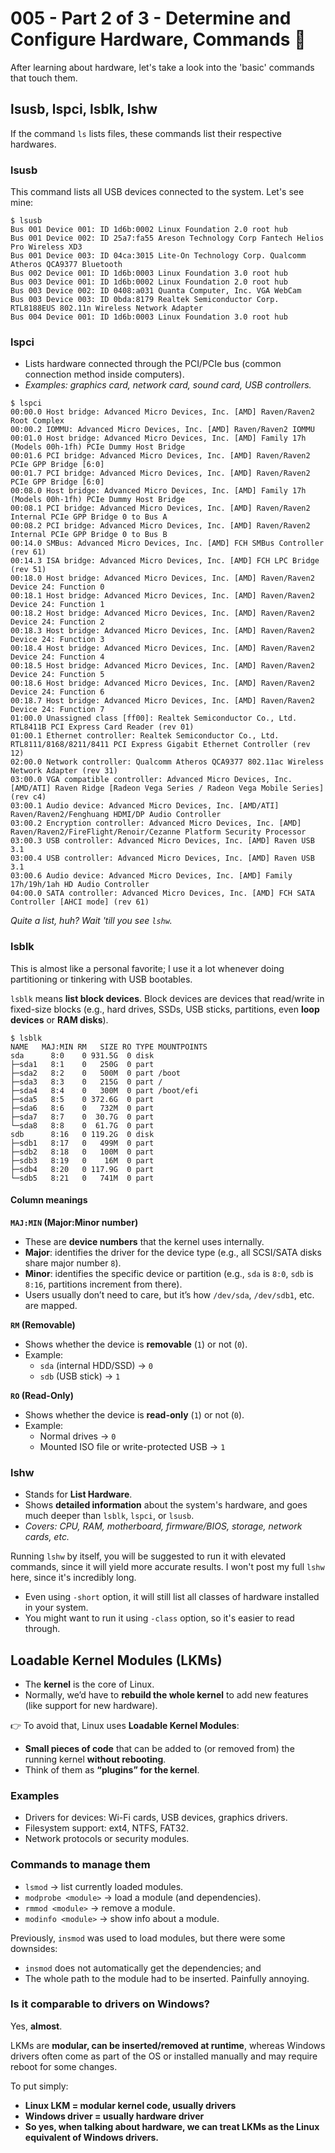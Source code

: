 # 005 - Part 2 of 3 - Determine and Configure Hardware, Commands 📣
After learning about hardware, let's take a look into the 'basic' commands that touch them.

## **lsusb, lspci, lsblk, lshw**
If the command `ls` lists files, these commands list their respective hardwares. 

### lsusb
This command lists all USB devices connected to the system. Let's see mine:
```
$ lsusb
Bus 001 Device 001: ID 1d6b:0002 Linux Foundation 2.0 root hub
Bus 001 Device 002: ID 25a7:fa55 Areson Technology Corp Fantech Helios Pro Wireless XD3 
Bus 001 Device 003: ID 04ca:3015 Lite-On Technology Corp. Qualcomm Atheros QCA9377 Bluetooth
Bus 002 Device 001: ID 1d6b:0003 Linux Foundation 3.0 root hub
Bus 003 Device 001: ID 1d6b:0002 Linux Foundation 2.0 root hub
Bus 003 Device 002: ID 0408:a031 Quanta Computer, Inc. VGA WebCam
Bus 003 Device 003: ID 0bda:8179 Realtek Semiconductor Corp. RTL8188EUS 802.11n Wireless Network Adapter
Bus 004 Device 001: ID 1d6b:0003 Linux Foundation 3.0 root hub
```

### lspci
- Lists hardware connected through the PCI/PCIe bus (common connection method inside computers).
- *Examples: graphics card, network card, sound card, USB controllers.*
```
$ lspci
00:00.0 Host bridge: Advanced Micro Devices, Inc. [AMD] Raven/Raven2 Root Complex
00:00.2 IOMMU: Advanced Micro Devices, Inc. [AMD] Raven/Raven2 IOMMU
00:01.0 Host bridge: Advanced Micro Devices, Inc. [AMD] Family 17h (Models 00h-1fh) PCIe Dummy Host Bridge
00:01.6 PCI bridge: Advanced Micro Devices, Inc. [AMD] Raven/Raven2 PCIe GPP Bridge [6:0]
00:01.7 PCI bridge: Advanced Micro Devices, Inc. [AMD] Raven/Raven2 PCIe GPP Bridge [6:0]
00:08.0 Host bridge: Advanced Micro Devices, Inc. [AMD] Family 17h (Models 00h-1fh) PCIe Dummy Host Bridge
00:08.1 PCI bridge: Advanced Micro Devices, Inc. [AMD] Raven/Raven2 Internal PCIe GPP Bridge 0 to Bus A
00:08.2 PCI bridge: Advanced Micro Devices, Inc. [AMD] Raven/Raven2 Internal PCIe GPP Bridge 0 to Bus B
00:14.0 SMBus: Advanced Micro Devices, Inc. [AMD] FCH SMBus Controller (rev 61)
00:14.3 ISA bridge: Advanced Micro Devices, Inc. [AMD] FCH LPC Bridge (rev 51)
00:18.0 Host bridge: Advanced Micro Devices, Inc. [AMD] Raven/Raven2 Device 24: Function 0
00:18.1 Host bridge: Advanced Micro Devices, Inc. [AMD] Raven/Raven2 Device 24: Function 1
00:18.2 Host bridge: Advanced Micro Devices, Inc. [AMD] Raven/Raven2 Device 24: Function 2
00:18.3 Host bridge: Advanced Micro Devices, Inc. [AMD] Raven/Raven2 Device 24: Function 3
00:18.4 Host bridge: Advanced Micro Devices, Inc. [AMD] Raven/Raven2 Device 24: Function 4
00:18.5 Host bridge: Advanced Micro Devices, Inc. [AMD] Raven/Raven2 Device 24: Function 5
00:18.6 Host bridge: Advanced Micro Devices, Inc. [AMD] Raven/Raven2 Device 24: Function 6
00:18.7 Host bridge: Advanced Micro Devices, Inc. [AMD] Raven/Raven2 Device 24: Function 7
01:00.0 Unassigned class [ff00]: Realtek Semiconductor Co., Ltd. RTL8411B PCI Express Card Reader (rev 01)
01:00.1 Ethernet controller: Realtek Semiconductor Co., Ltd. RTL8111/8168/8211/8411 PCI Express Gigabit Ethernet Controller (rev 12)
02:00.0 Network controller: Qualcomm Atheros QCA9377 802.11ac Wireless Network Adapter (rev 31)
03:00.0 VGA compatible controller: Advanced Micro Devices, Inc. [AMD/ATI] Raven Ridge [Radeon Vega Series / Radeon Vega Mobile Series] (rev c4)
03:00.1 Audio device: Advanced Micro Devices, Inc. [AMD/ATI] Raven/Raven2/Fenghuang HDMI/DP Audio Controller
03:00.2 Encryption controller: Advanced Micro Devices, Inc. [AMD] Raven/Raven2/FireFlight/Renoir/Cezanne Platform Security Processor
03:00.3 USB controller: Advanced Micro Devices, Inc. [AMD] Raven USB 3.1
03:00.4 USB controller: Advanced Micro Devices, Inc. [AMD] Raven USB 3.1
03:00.6 Audio device: Advanced Micro Devices, Inc. [AMD] Family 17h/19h/1ah HD Audio Controller
04:00.0 SATA controller: Advanced Micro Devices, Inc. [AMD] FCH SATA Controller [AHCI mode] (rev 61)
```
*Quite a list, huh? Wait 'till you see `lshw`.*

### lsblk
This is almost like a personal favorite; I use it a lot whenever doing partitioning or tinkering with USB bootables.

`lsblk` means **list block devices**. Block devices are devices that read/write in fixed-size blocks (e.g., hard drives, SSDs, USB sticks, partitions, even **loop devices** or **RAM disks**).
```
$ lsblk
NAME   MAJ:MIN RM   SIZE RO TYPE MOUNTPOINTS
sda      8:0    0 931.5G  0 disk 
├─sda1   8:1    0   250G  0 part 
├─sda2   8:2    0   500M  0 part /boot
├─sda3   8:3    0   215G  0 part /
├─sda4   8:4    0   300M  0 part /boot/efi
├─sda5   8:5    0 372.6G  0 part 
├─sda6   8:6    0   732M  0 part 
├─sda7   8:7    0  30.7G  0 part 
└─sda8   8:8    0  61.7G  0 part 
sdb      8:16   0 119.2G  0 disk 
├─sdb1   8:17   0   499M  0 part 
├─sdb2   8:18   0   100M  0 part 
├─sdb3   8:19   0    16M  0 part 
├─sdb4   8:20   0 117.9G  0 part 
└─sdb5   8:21   0   741M  0 part 
```

#### Column meanings
**`MAJ:MIN` (Major:Minor number)**
- These are **device numbers** that the kernel uses internally.
- **Major**: identifies the driver for the device type (e.g., all SCSI/SATA disks share major number `8`).
- **Minor**: identifies the specific device or partition (e.g., `sda` is `8:0`, `sdb` is `8:16`, partitions increment from there).
- Users usually don’t need to care, but it’s how `/dev/sda`, `/dev/sdb1`, etc. are mapped.

**`RM` (Removable)**
- Shows whether the device is **removable** (`1`) or not (`0`).
- Example:
    - `sda` (internal HDD/SSD) → `0`
    - `sdb` (USB stick) → `1`

**`RO` (Read-Only)**
- Shows whether the device is **read-only** (`1`) or not (`0`).
- Example:
    - Normal drives → `0`
    - Mounted ISO file or write-protected USB → `1`

### lshw
- Stands for **List Hardware**.
- Shows **detailed information** about the system's hardware, and goes much deeper than `lsblk`, `lspci`, or `lsusb`.
- *Covers: CPU, RAM, motherboard, firmware/BIOS, storage, network cards, etc.*

Running `lshw` by itself, you will be suggested to run it with elevated commands, since it will yield more accurate results. I won't post my full `lshw` here, since it's incredibly long. 
- Even using `-short` option, it will still list all classes of hardware installed in your system. 
- You might want to run it using `-class` option, so it's easier to read through.

##  Loadable Kernel Modules (LKMs)

- The **kernel** is the core of Linux.
- Normally, we’d have to **rebuild the whole kernel** to add new features (like support for new hardware).

👉 To avoid that, Linux uses **Loadable Kernel Modules**:
- **Small pieces of code** that can be added to (or removed from) the running kernel **without rebooting**.
- Think of them as **“plugins” for the kernel**.

### Examples
- Drivers for devices: Wi-Fi cards, USB devices, graphics drivers.
- Filesystem support: ext4, NTFS, FAT32.
- Network protocols or security modules.

### Commands to manage them
- `lsmod` → list currently loaded modules.
- `modprobe <module>` → load a module (and dependencies).
- `rmmod <module>` → remove a module.
- `modinfo <module>` → show info about a module.

Previously, `insmod` was used to load modules, but there were some downsides:
- `insmod` does not automatically get the dependencies; and
- The whole path to the module had to be inserted. Painfully annoying.


### Is it comparable to drivers on Windows?
Yes, **almost**. 

LKMs are **modular, can be inserted/removed at runtime**, whereas Windows drivers often come as part of the OS or installed manually and may require reboot for some changes.

To put simply:
- **Linux LKM = modular kernel code, usually drivers**    
- **Windows driver = usually hardware driver**
- **So yes, when talking about hardware, we can treat LKMs as the Linux equivalent of Windows drivers.**